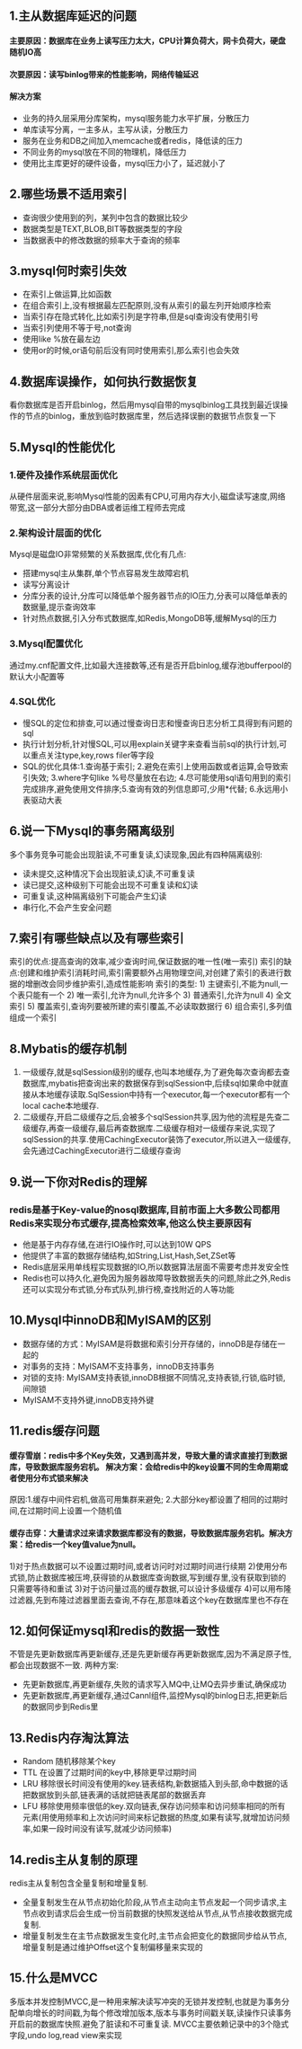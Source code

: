 ## 1.主从数据库延迟的问题
#### 主要原因：数据库在业务上读写压力太大，CPU计算负荷大，网卡负荷大，硬盘随机IO高
#### 次要原因：读写binlog带来的性能影响，网络传输延迟
#### 解决方案
 *  业务的持久层采用分库架构，mysql服务能力水平扩展，分散压力
 *  单库读写分离，一主多从，主写从读，分散压力
 *  服务在业务和DB之间加入memcache或者redis，降低读的压力
 *  不同业务的mysql放在不同的物理机，降低压力
 *  使用比主库更好的硬件设备，mysql压力小了，延迟就小了

## 2.哪些场景不适用索引
 * 查询很少使用到的列，某列中包含的数据比较少
 * 数据类型是TEXT,BLOB,BIT等数据类型的字段
 * 当数据表中的修改数据的频率大于查询的频率

## 3.mysql何时索引失效
 * 在索引上做运算,比如函数
 * 在组合索引上,没有根据最左匹配原则,没有从索引的最左列开始顺序检索
 * 当索引存在隐式转化,比如索引列是字符串,但是sql查询没有使用引号
 * 当索引列使用不等于号,not查询
 * 使用like  %放在最左边
 * 使用or的时候,or语句前后没有同时使用索引,那么索引也会失效

## 4.数据库误操作，如何执行数据恢复
看你数据库是否开启binlog，然后用mysql自带的mysqlbinlog工具找到最近误操作的节点的binlog，重放到临时数据库里，然后选择误删的数据节点恢复一下

## 5.Mysql的性能优化
### 1.硬件及操作系统层面优化
从硬件层面来说,影响Mysql性能的因素有CPU,可用内存大小,磁盘读写速度,网络带宽,这一部分大部分由DBA或者运维工程师去完成
### 2.架构设计层面的优化
Mysql是磁盘IO非常频繁的关系数据库,优化有几点:
* 搭建mysql主从集群,单个节点容易发生故障宕机
* 读写分离设计
* 分库分表的设计,分库可以降低单个服务器节点的IO压力,分表可以降低单表的数据量,提示查询效率
* 针对热点数据,引入分布式数据库,如Redis,MongoDB等,缓解Mysql的压力
### 3.Mysql配置优化
通过my.cnf配置文件,比如最大连接数等,还有是否开启binlog,缓存池bufferpool的默认大小配置等
### 4.SQL优化
* 慢SQL的定位和排查,可以通过慢查询日志和慢查询日志分析工具得到有问题的sql
* 执行计划分析,针对慢SQL,可以用explain关键字来查看当前sql的执行计划,可以重点关注type,key,rows filer等字段
* SQL的优化具体:1.查询基于索引; 2.避免在索引上使用函数或者运算,会导致索引失效; 3.where字句like %号尽量放在右边; 4.尽可能使用sql语句用到的索引完成排序,避免使用文件排序;5.查询有效的列信息即可,少用*代替; 6.永远用小表驱动大表

## 6.说一下Mysql的事务隔离级别
  多个事务竞争可能会出现脏读,不可重复读,幻读现象,因此有四种隔离级别:
  * 读未提交,这种情况下会出现脏读,幻读,不可重复读
  * 读已提交,这种级别下可能会出现不可重复读和幻读
  * 可重复读,这种隔离级别下可能会产生幻读
  * 串行化,不会产生安全问题

## 7.索引有哪些缺点以及有哪些索引
  索引的优点:提高查询的效率,减少查询时间,保证数据的唯一性(唯一索引)
  索引的缺点:创建和维护索引消耗时间,索引需要额外占用物理空间,对创建了索引的表进行数据的增删改会同步维护索引,造成性能影响
  索引的类型:
        1) 主键索引,不能为null,一个表只能有一个
        2) 唯一索引,允许为null,允许多个
        3) 普通索引,允许为null
        4) 全文索引
        5) 覆盖索引,查询列要被所建的索引覆盖,不必读取数据行
        6) 组合索引,多列值组成一个索引

## 8.Mybatis的缓存机制
  1) 一级缓存,就是sqlSession级别的缓存,也叫本地缓存,为了避免每次查询都去查数据库,mybatis把查询出来的数据保存到sqlSession中,后续sql如果命中就直接从本地缓存读取.SqlSession中持有一个executor,每一个executor都有一个local cache本地缓存.
  2) 二级缓存,开启二级缓存之后,会被多个sqlSession共享,因为他的流程是先查二级缓存,再查一级缓存,最后再查数据库.二级缓存相对一级缓存来说,实现了sqlSession的共享.使用CachingExecutor装饰了executor,所以进入一级缓存,会先通过CachingExecutor进行二级缓存查询
  
## 9.说一下你对Redis的理解
### redis是基于Key-value的nosql数据库,目前市面上大多数公司都用Redis来实现分布式缓存,提高检索效率,他这么快主要原因有
* 他是基于内存存储,在进行IO操作时,可以达到10W QPS
* 他提供了丰富的数据存储结构,如String,List,Hash,Set,ZSet等
* Redis底层采用单线程实现数据的IO,所以数据算法层面不需要考虑并发安全性
* Redis也可以持久化,避免因为服务器故障导致数据丢失的问题,除此之外,Redis还可以实现分布式锁,分布式队列,排行榜,查找附近的人等功能

## 10.Mysql中innoDB和MyISAM的区别
* 数据存储的方式：MyISAM是将数据和索引分开存储的，innoDB是存储在一起的
* 对事务的支持：MyISAM不支持事务，innoDB支持事务
* 对锁的支持: MyISAM支持表锁,innoDB根据不同情况,支持表锁,行锁,临时锁,间隙锁
* MyISAM不支持外键,innoDB支持外键

## 11.redis缓存问题
#### 缓存雪崩：redis中多个Key失效，又遇到高并发，导致大量的请求直接打到数据库，导致数据库服务宕机。 解决方案：会给redis中的key设置不同的生命周期或者使用分布式锁来解决
原因:1.缓存中间件宕机,做高可用集群来避免; 2.大部分key都设置了相同的过期时间,在过期时间上设置一个随机值
#### 缓存击穿：大量请求过来请求数据库都没有的数据，导致数据库服务宕机。解决方案：给redis一个key值value为null。
1)对于热点数据可以不设置过期时间,或者访问时对过期时间进行续期
2)使用分布式锁,防止数据库被压垮,获得锁的从数据库查询数据,写到缓存里,没有获取到锁的只需要等待和重试
3)对于访问量过高的缓存数据,可以设计多级缓存
4)可以用布隆过滤器,先到布隆过滤器里面去查询,不存在,那意味着这个key在数据库里也不存在

## 12.如何保证mysql和redis的数据一致性
不管是先更新数据库再更新缓存,还是先更新缓存再更新数据库,因为不满足原子性,都会出现数据不一致.
两种方案:
 * 先更新数据库,再更新缓存,失败的请求写入MQ中,让MQ去异步重试,确保成功
 * 先更新数据库,再更新缓存,通过Cannl组件,监控Mysql的binlog日志,把更新后的数据同步到Redis里

## 13.Redis内存淘汰算法
 * Random 随机移除某个key
 * TTL 在设置了过期时间的key中,移除更早过期时间
 * LRU 移除很长时间没有使用的key.链表结构,新数据插入到头部,命中数据的话把数据放到头部,链表满的话就把链表尾部的数据丢弃
 * LFU 移除使用频率很低的key.双向链表,保存访问频率和访问频率相同的所有元素(用使用频率和上次访问时间来标记数据的热度,如果有读写,就增加访问频率,如果一段时间没有读写,就减少访问频率)

## 14.redis主从复制的原理
redis主从复制包含全量复制和增量复制.
* 全量复制发生在从节点初始化阶段,从节点主动向主节点发起一个同步请求,主节点收到请求后会生成一份当前数据的快照发送给从节点,从节点接收数据完成复制.
* 增量复制发生在主节点数据发生变化时,主节点会把变化的数据同步给从节点,增量复制是通过维护Offset这个复制偏移量来实现的

## 15.什么是MVCC
多版本并发控制MVCC,是一种用来解决读写冲突的无锁并发控制,也就是为事务分配单向增长的时间戳,为每个修改增加版本,版本与事务时间戳关联,读操作只读事务开启前的数据库快照.避免了脏读和不可重复读.
MVCC主要依赖记录中的3个隐式字段,undo log,read view来实现
